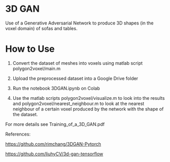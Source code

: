 # 3D GAN

Use of a Generative Adversarial Network to produce 3D shapes (in the voxel domain) of sofas and tables.

# How to Use

1) Convert the dataset of meshes into voxels using matlab script polygon2voxel/main.m 

2) Upload the preprocessed dataset into a  Google Drive folder

3) Run the notebook 3DGAN.ipynb on Colab

4) Use the matlab scripts polygon2voxel/visualize.m to look into the results and polygon2voxel/nearest_neighbour.m to look at the nearest neighbour of a certain voxel produced by the network with the shape of the dataset.

For more details see Training_of_a_3D_GAN.pdf

References:

https://github.com/rimchang/3DGAN-Pytorch

https://github.com/liuhyCV/3d-gan-tensorflow
